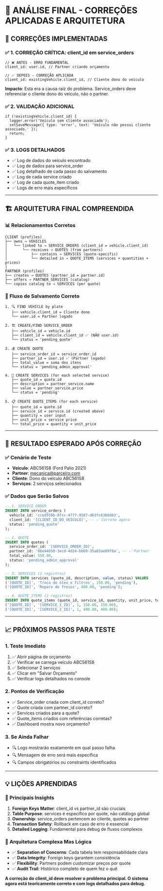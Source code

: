 # 🎯 ANÁLISE FINAL - CORREÇÕES APLICADAS E ARQUITETURA

## 🔧 **CORREÇÕES IMPLEMENTADAS**

### ✅ **1. CORREÇÃO CRÍTICA: client_id em service_orders**
```tsx
// ❌ ANTES - ERRO FUNDAMENTAL
client_id: user.id, // Partner criando orçamento

// ✅ DEPOIS - CORREÇÃO APLICADA
client_id: existingVehicle.client_id, // Cliente dono do veículo
```

**Impacto**: Esta era a causa raiz do problema. Service_orders deve referenciar o cliente dono do veículo, não o partner.

### ✅ **2. VALIDAÇÃO ADICIONAL**
```tsx
if (!existingVehicle.client_id) {
  logger.error('Veículo sem cliente associado');
  setSaveMessage({ type: 'error', text: 'Veículo não possui cliente associado.' });
  return;
}
```

### ✅ **3. LOGS DETALHADOS**
- ✅ Log de dados do veículo encontrado
- ✅ Log de dados para service_order
- ✅ Log detalhado de cada passo do salvamento
- ✅ Log de cada service criado
- ✅ Log de cada quote_item criado
- ✅ Logs de erro mais específicos

---

## 🏗️ **ARQUITETURA FINAL COMPREENDIDA**

### 📊 **Relacionamentos Corretos**
```
CLIENT (profiles)
├── owns → VEHICLES
│   └── linked to → SERVICE_ORDERS (client_id = vehicle.client_id)
│       └── receives → QUOTES (from partners)
│           ├── contains → SERVICES (quote-specific)
│           └── detailed in → QUOTE_ITEMS (services + quantities + prices)
│
PARTNER (profiles)  
├── creates → QUOTES (partner_id = partner.id)
├── offers → PARTNER_SERVICES (catalog)
└── copies catalog to → SERVICES (per quote)
```

### 🔄 **Fluxo de Salvamento Correto**
```
1. 🔍 FIND VEHICLE by plate
   ├── vehicle.client_id = Cliente dono
   └── user.id = Partner logado

2. 🏗️ CREATE/FIND SERVICE_ORDER
   ├── vehicle_id = vehicle.id
   ├── client_id = vehicle.client_id ✅ (NÃO user.id)
   └── status = 'pending_quote'

3. 💰 CREATE QUOTE
   ├── service_order_id = service_order.id
   ├── partner_id = user.id ✅ (Partner logado)
   ├── total_value = soma dos itens
   └── status = 'pending_admin_approval'

4. 🔧 CREATE SERVICES (for each selected service)
   ├── quote_id = quote.id
   ├── description = partner_service.name
   ├── value = partner_service.price
   └── status = 'pending'

5. 📋 CREATE QUOTE_ITEMS (for each service)
   ├── quote_id = quote.id
   ├── service_id = service.id (created above)
   ├── quantity = user input
   ├── unit_price = service price
   └── total_price = quantity × unit_price
```

---

## 🎯 **RESULTADO ESPERADO APÓS CORREÇÃO**

### ✅ **Cenário de Teste**
- **Veículo**: ABC561S8 (Ford Palio 2021)
- **Partner**: mecanica@parceiro.com  
- **Cliente**: Dono do veículo ABC561S8
- **Serviços**: 2 serviços selecionados

### ✅ **Dados que Serão Salvos**
```sql
-- 1. SERVICE_ORDER
INSERT INTO service_orders (
  vehicle_id: 'cced559b-8fcc-4777-9587-d63fc6369d83',
  client_id: '[CLIENT_ID_DO_VEICULO]', -- ✅ Correto agora
  status: 'pending_quote'
);

-- 2. QUOTE  
INSERT INTO quotes (
  service_order_id: '[SERVICE_ORDER_ID]',
  partner_id: '86e44b50-3ecd-4d24-bb69-35a83ae09f8a', -- ✅ Partner
  total_value: 550.00,
  status: 'pending_admin_approval'
);

-- 3. SERVICES (2 registros)
INSERT INTO services (quote_id, description, value, status) VALUES
('[QUOTE_ID]', 'Troca de óleo e filtros', 150.00, 'pending'),
('[QUOTE_ID]', 'Reparo de freios', 400.00, 'pending');

-- 4. QUOTE_ITEMS (2 registros)  
INSERT INTO quote_items (quote_id, service_id, quantity, unit_price, total_price) VALUES
('[QUOTE_ID]', '[SERVICE_1_ID]', 1, 150.00, 150.00),
('[QUOTE_ID]', '[SERVICE_2_ID]', 1, 400.00, 400.00);
```

---

## 📈 **PRÓXIMOS PASSOS PARA TESTE**

### 1. **Teste Imediato**
1. ✅ Abrir página de orçamento
2. ✅ Verificar se carrega veículo ABC561S8
3. ✅ Selecionar 2 serviços
4. ✅ Clicar em "Salvar Orçamento"
5. ✅ Verificar logs detalhados no console

### 2. **Pontos de Verificação**
- ✅ Service_order criada com client_id correto?
- ✅ Quote criada com partner_id correto?
- ✅ Services criados para a quote?
- ✅ Quote_items criados com referências corretas?
- ✅ Dashboard mostra novo orçamento?

### 3. **Se Ainda Falhar**
- 🔍 Logs mostrarão exatamente em qual passo falha
- 🔍 Mensagem de erro será mais específica
- 🔍 Campos obrigatórios ou constraints identificados

---

## 💡 **LIÇÕES APRENDIDAS**

### 🎯 **Principais Insights**
1. **Foreign Keys Matter**: client_id vs partner_id são cruciais
2. **Table Purpose**: services é específico por quote, não catálogo global
3. **Ownership**: service_orders pertencem ao cliente, quotes ao partner
4. **Transaction Safety**: Rollback em caso de erro é essencial
5. **Detailed Logging**: Fundamental para debug de fluxos complexos

### 🔄 **Arquitetura Complexa Mas Lógica**
- ✅ **Separation of Concerns**: Cada tabela tem responsabilidade clara
- ✅ **Data Integrity**: Foreign keys garantem consistência  
- ✅ **Flexibility**: Partners podem customizar preços por quote
- ✅ **Audit Trail**: Histórico completo de quem fez o quê

**A correção do client_id deve resolver o problema principal. O sistema agora está teoricamente correto e com logs detalhados para debug.**
